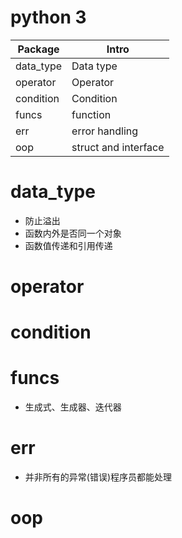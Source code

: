 # python 3
|Package|Intro|
|---|---|
|data_type|Data type|
|operator|Operator|
|condition|Condition|
|funcs|function|
|err|error handling|
|oop|struct and interface|

# data_type
- 防止溢出
- 函数内外是否同一个对象
- 函数值传递和引用传递
# operator
# condition
# funcs
- 生成式、生成器、迭代器
# err
- 并非所有的异常(错误)程序员都能处理
# oop
